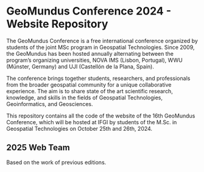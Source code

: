 # GeoMundus Conference 2024 - Website Repository

The GeoMundus Conference is a free international conference organized by students of the joint MSc program in Geospatial Technologies. Since 2009, the GeoMundus has been hosted annually alternating between the program’s organizing universities, NOVA IMS (Lisbon, Portugal), WWU (Münster, Germany) and UJI (Castellón de la Plana, Spain).

The conference brings together students, researchers, and professionals from the broader geospatial community for a unique collaborative experience. The aim is to share state of the art scientific research, knowledge, and skills in the fields of Geospatial Technologies, Geoinformatics, and Geosciences.

This repository contains all the code of the <Link href = "https://geomundus.org/2024/"> website of the 16th GeoMundus Conference</Link>, which will be hosted at IFGI by students of the M.Sc. in Geospatial Technologies on October 25th and 26th, 2024.

## 2025 Web Team

Based on the work of previous editions.
